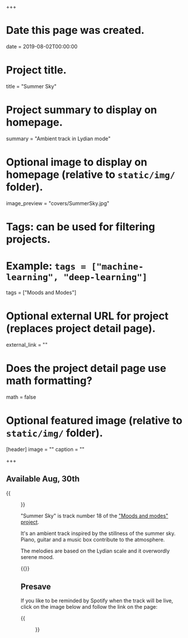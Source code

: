 +++
# Date this page was created.
date = 2019-08-02T00:00:00

# Project title.
title = "Summer Sky"

# Project summary to display on homepage.
summary = "Ambient track in Lydian mode"

# Optional image to display on homepage (relative to `static/img/` folder).
image_preview = "covers/SummerSky.jpg"

# Tags: can be used for filtering projects.
# Example: `tags = ["machine-learning", "deep-learning"]`
tags = ["Moods and Modes"]

# Optional external URL for project (replaces project detail page).
external_link = ""

# Does the project detail page use math formatting?
math = false

# Optional featured image (relative to `static/img/` folder).
[header]
image = ""
caption = ""

+++

## Available Aug, 30th

{{<figure src="/img/covers/SummerSky.jpg" width="320" link="https://distrokid.com/hyperfollow/skeeboo/summer-sky" target="_blank">}}

"Summer Sky" is track number 18 of the ["Moods and modes" project](/post/moods_and_modes). 

It's an ambient track inspired by the stillness of the summer sky. Piano, guitar and a music box contribute to the atmosphere.  

The melodies are based on the Lydian scale and it overwordly serene mood.

{{<bandcamp title="Summer Sky" track="49268507" link="https://skeeboo.bandcamp.com/track/summer-sky">}}

## Presave 

If you like to be reminded by Spotify when the track will be live, click on the image below and follow the link on the page:

{{<figure src="/img/covers/SummerSky.jpg" width="320" link="https://distrokid.com/hyperfollow/skeeboo/summer-sky" target="_blank">}}